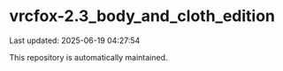 # vrcfox-2.3_body_and_cloth_edition

Last updated: 2025-06-19 04:27:54

This repository is automatically maintained.
